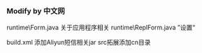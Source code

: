 ### Modify by 中文网
runtime\Form.java  关于应用程序相关
runtime\ReplForm.java  ”设置“

build.xml 添加Aliyun短信相关jar
src拓展添加cn目录

